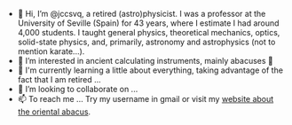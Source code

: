 - 👋 Hi, I’m @jccsvq, a retired (astro)physicist. I was a professor at the University of Seville (Spain) for 43 years, where I estimate I had around 4,000 students. I taught general physics, theoretical mechanics, optics, solid-state physics, and, primarily, astronomy and astrophysics (not to mention karate...).
- 👀 I’m interested in ancient calculating instruments, mainly abacuses 🧮
- 🌱 I'm currently learning a little about everything, taking advantage of the fact that I am retired ...
- 💞️ I’m looking to collaborate on ...
- 📫 To reach me ... Try my username in gmail or visit my [website about the oriental abacus](https://sites.google.com/view/jccabacus "jccAbacus").

<!---
jccsvq/jccsvq is a ✨ special ✨ repository because its `README.md` (this file) appears on your GitHub profile.
You can click the Preview link to take a look at your changes.
--->
